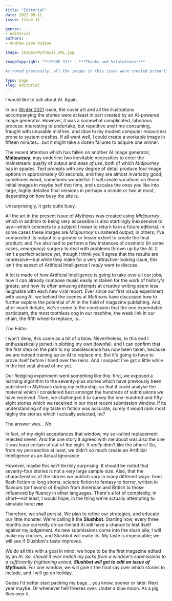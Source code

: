 ```yaml
---
title: "Editorial"
date: 2022-09-12
issue: Issue 31

genres:
- editorial
authors:
- Andrew Leon Hudson

image: images/Mythaxis_SML.jpg

imageCopyright: "**ISSUE 31** - ***Thanks and Salutations!***

As noted previously, all the images in this issue were created primarily using [Midjourney](https://www.midjourney.com/home/), the AI image generator. In the case of our cover, the sole prompt was the word 'mythaxis', of course."

type: page
slug: editorial
---
```


I would like to talk about AI. Again.

In our [Winter 2021](https://mythaxis.co.uk/issue-28/) issue, the cover art and all the illustrations accompanying the stories were at least in part created by an AI-powered image generator. However, it was a somewhat complicated, laborious process: interesting to undertake, but repetitive and time consuming, fraught with unusable misfires, and (due to my modest computer resources) prone to system crashes. If all went well, I could create a workable image in fifteen minutes... but it might take a dozen failures to acquire one winner.

The recent attention which has fallen on another AI image generator, **[Midjourney](https://www.midjourney.com/home/)**, may underline two inevitable necessities to enter the mainstream: quality of output and *ease of use*, both of which *Midjourney* has in spades. Text prompts with any degree of detail produce four image options in approximately 60 seconds, and they are almost invariably good; sometimes weird, sometimes wonderful. It will create variations on those initial images in maybe half that time, and upscales the ones you like into large, highly detailed final versions in perhaps a minute or two at most, depending on how busy the site is.

Unsurprisingly, it gets quite busy.

All the art in the present issue of *Mythaxis* was created using *Midjourney*, which in addition to being very accessible is also startlingly inexpensive to use—which connects to a subject I mean to return to in a future editorial. In some cases these images are *Midjourney*'s unaltered output; in others, I've composited its output to a greater or lesser extent to create the final product; and I've also had to perform a few instances of cosmetic (in some cases, *emergency*) surgery to deal with problems thrown up by the AI. It isn't a perfect science yet, though I think you'll agree that the results are impressive—but while they make for a very attractive-looking issue, this isn't the aspect of Artificial Intelligence I *really* want to discuss.

A lot is made of how Artificial Intelligence is going to take over all our jobs; how it can already compose music easily mistaken for the work of history's greats; and how its often amusing attempts at creative writing seem less laughable with each new viral report. Ever since our first *visual* experiment with using AI, we behind the scenes at *Mythaxis* have discussed how to further explore the potential of AI in the field of magazine publishing. And, after much debate, we've come to the conclusion that the one expendable participant, the most toothless cog in our machine, the weak link in our chain, the fifth wheel to replace, is...

*The Editor*.

I won't deny, this came as a bit of a blow. Nevertheless, to this end I enthusiastically joined in plotting my own downfall, and I can confirm that the first step on the path to my obsolescence has now been taken, because we are indeed training up an AI to replace me. But it's going to have to prove itself before I hand over the reins. And I suspect I've got a little while in the hot seat ahead of me yet.

Our fledgling experiment went something like this: first, we exposed a learning algorithm to the seventy-plus stories which have previously been published in *Mythaxis* during my editorship, so that it could analyse the material which I considered best amongst the hundreds of submissions we have received. Then, we challenged it to survey the one-hundred and fifty-eight stories which we received in our most recent submission window. If its understanding of *my* taste in fiction was accurate, surely it would rank most highly the stories which I actually selected, no?

The answer was... *No*.

In fact, of my eight acceptances that window, my so-called replacement rejected seven. And the one story it agreed with me about was also the one it was least certain of out of the eight. It *really* didn't like the others! So, from my perspective at least, we didn't so much create an Artificial Intelligence as an Actual Ignorance.

However, maybe this isn't terribly surprising. It should be noted that seventy-four stories is not a very large sample size. Also, that the characteristics of the stories we publish vary in many different ways: from flash fiction to long shorts, science fiction to fantasy to horror, written in flavours (or flavors) of English from American and British to those influenced by fluency in other languages. There's a lot of complexity, in short—not least, I would hope, in the thing we're actually attempting to simulate here: ***me***.

Therefore, we shall persist. We plan to refine our strategies, and educate our little monster. We're calling it the **Slushbot**. Starting now, every three months our currently oh-so-limited AI will have a chance to test itself against my judgement. As new submissions come into the slush pile, I will make my choices, and Slushbot will make its. My taste is impeccable; we will see if Slushbot's taste improves.

We do all this with a goal in mind: we hope to be the first magazine edited by an AI. *So, should it ever match my picks from a window's submissions to a sufficiently frightening extent, **Slushbot will get to edit an issue of Mythaxis***. For one window, we will give it the final say over which stories to include, and I will go on holiday.

Guess I'd better start packing my bags... you know, sooner or later. Next year maybe. Or whenever hell freezes over. Under a blue moon. As a pig flies over it.
